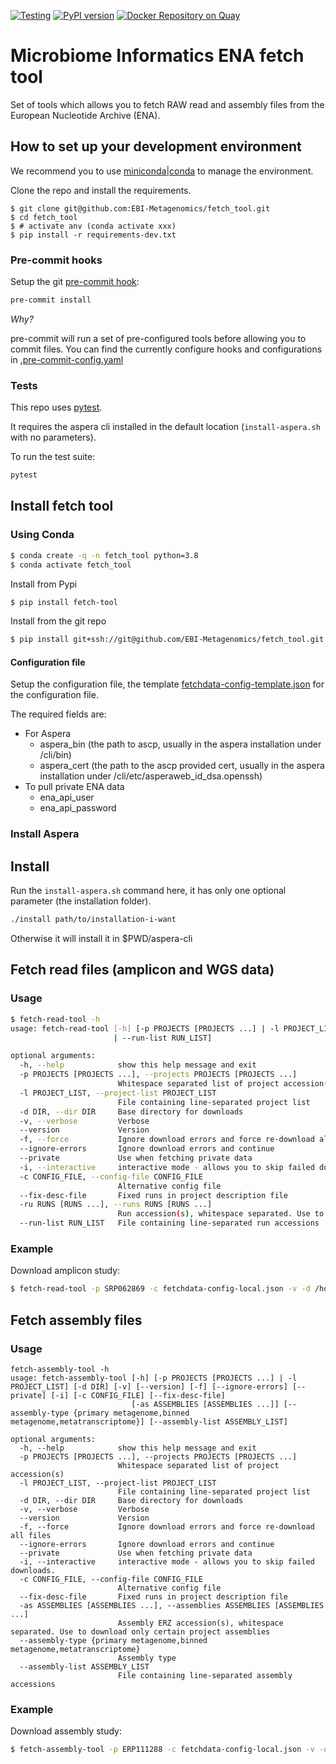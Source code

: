 [![Testing](https://github.com/EBI-Metagenomics/fetch_tool/actions/workflows/test.yml/badge.svg)](https://github.com/EBI-Metagenomics/fetch_tool/actions/workflows/test.yml)
[![PyPI version](https://badge.fury.io/py/fetch-tool.svg)](https://badge.fury.io/py/fetch-tool)
[![Docker Repository on Quay](https://quay.io/repository/microbiome-informatics/fetch-tool/status "Docker Repository on Quay")](https://quay.io/repository/microbiome-informatics/fetch-tool)

# Microbiome Informatics ENA fetch tool

Set of tools which allows you to fetch RAW read and assembly files from the European Nucleotide Archive (ENA).

## How to set up your development environment

We recommend you to use [miniconda|conda](https://docs.conda.io/en/latest/miniconda.html) to manage the environment.

Clone the repo and install the requirements.

```
$ git clone git@github.com:EBI-Metagenomics/fetch_tool.git
$ cd fetch_tool
$ # activate anv (conda activate xxx)
$ pip install -r requirements-dev.txt
```

### Pre-commit hooks

Setup the git [pre-commit hook](https://pre-commit.com/):

```bash
pre-commit install
```

*Why?*

pre-commit will run a set of pre-configured tools before allowing you to commit files. You can find the currently configure hooks and configurations in [.pre-commit-config.yaml](./.pre-commit-config.yaml)

### Tests

This repo uses [pytest](https://docs.pytest.org).

It requires the aspera cli installed in the default location (`install-aspera.sh` with no parameters).

To run the test suite:
```bash
pytest
```

## Install fetch tool

### Using Conda

```bash
$ conda create -q -n fetch_tool python=3.8
$ conda activate fetch_tool
```

Install from Pypi

```bash
$ pip install fetch-tool
```

Install from the git repo

```bash
$ pip install git+ssh://git@github.com/EBI-Metagenomics/fetch_tool.git
```

#### Configuration file

Setup the configuration file, the template [fetchdata-config-template.json](config/fetchdata-config-template.json) for the configuration file.

The required fields are:
- For Aspera
  - aspera_bin (the path to ascp, usually in the aspera installation under /cli/bin)
  - aspera_cert (the path to the ascp provided cert, usually in the aspera installation under /cli/etc/asperaweb_id_dsa.openssh)
- To pull private ENA data
  - ena_api_user
  - ena_api_password

### Install Aspera

## Install

Run the `install-aspera.sh` command here, it has only one optional parameter (the installation folder).

```bash
./install path/to/installation-i-want
```

Otherwise it will install it in $PWD/aspera-cli

## Fetch read files (amplicon and WGS data)

### Usage

```bash
$ fetch-read-tool -h
usage: fetch-read-tool [-h] [-p PROJECTS [PROJECTS ...] | -l PROJECT_LIST] [-d DIR] [-v] [--version] [-f] [--ignore-errors] [--private] [-i] [-c CONFIG_FILE] [--fix-desc-file] [-ru RUNS [RUNS ...]
                       | --run-list RUN_LIST]

optional arguments:
  -h, --help            show this help message and exit
  -p PROJECTS [PROJECTS ...], --projects PROJECTS [PROJECTS ...]
                        Whitespace separated list of project accession(s)
  -l PROJECT_LIST, --project-list PROJECT_LIST
                        File containing line-separated project list
  -d DIR, --dir DIR     Base directory for downloads
  -v, --verbose         Verbose
  --version             Version
  -f, --force           Ignore download errors and force re-download all files
  --ignore-errors       Ignore download errors and continue
  --private             Use when fetching private data
  -i, --interactive     interactive mode - allows you to skip failed downloads.
  -c CONFIG_FILE, --config-file CONFIG_FILE
                        Alternative config file
  --fix-desc-file       Fixed runs in project description file
  -ru RUNS [RUNS ...], --runs RUNS [RUNS ...]
                        Run accession(s), whitespace separated. Use to download only certain project runs
  --run-list RUN_LIST   File containing line-separated run accessions
```

### Example

Download amplicon study:

```bash
$ fetch-read-tool -p SRP062869 -c fetchdata-config-local.json -v -d /home/<user>/temp/
```

## Fetch assembly files

### Usage

```
fetch-assembly-tool -h
usage: fetch-assembly-tool [-h] [-p PROJECTS [PROJECTS ...] | -l PROJECT_LIST] [-d DIR] [-v] [--version] [-f] [--ignore-errors] [--private] [-i] [-c CONFIG_FILE] [--fix-desc-file]
                           [-as ASSEMBLIES [ASSEMBLIES ...]] [--assembly-type {primary metagenome,binned metagenome,metatranscriptome}] [--assembly-list ASSEMBLY_LIST]

optional arguments:
  -h, --help            show this help message and exit
  -p PROJECTS [PROJECTS ...], --projects PROJECTS [PROJECTS ...]
                        Whitespace separated list of project accession(s)
  -l PROJECT_LIST, --project-list PROJECT_LIST
                        File containing line-separated project list
  -d DIR, --dir DIR     Base directory for downloads
  -v, --verbose         Verbose
  --version             Version
  -f, --force           Ignore download errors and force re-download all files
  --ignore-errors       Ignore download errors and continue
  --private             Use when fetching private data
  -i, --interactive     interactive mode - allows you to skip failed downloads.
  -c CONFIG_FILE, --config-file CONFIG_FILE
                        Alternative config file
  --fix-desc-file       Fixed runs in project description file
  -as ASSEMBLIES [ASSEMBLIES ...], --assemblies ASSEMBLIES [ASSEMBLIES ...]
                        Assembly ERZ accession(s), whitespace separated. Use to download only certain project assemblies
  --assembly-type {primary metagenome,binned metagenome,metatranscriptome}
                        Assembly type
  --assembly-list ASSEMBLY_LIST
                        File containing line-separated assembly accessions
```

### Example

Download assembly study:

```bash
$ fetch-assembly-tool -p ERP111288 -c fetchdata-config-local.json -v -d /home/<user>/temp/
```
